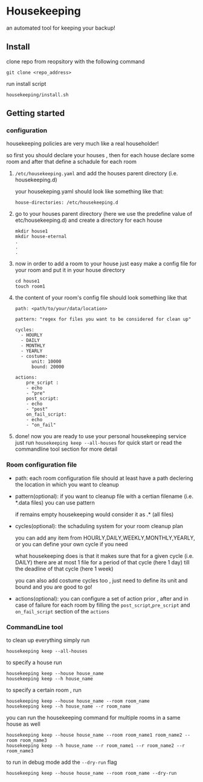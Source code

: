 # Housekeeping
an automated tool for keeping your backup!

## Install

clone repo from reopsitory with the following command
```
git clone <repo_address>
```

run install script
```
housekeeping/install.sh
```

## Getting started

### configuration
housekeeping policies are very much like a real householder!

so first you should declare your houses , then for each house declare some room and after that define a schadule for each room

1) ```/etc/housekeeping.yaml``` and add the houses parent directory (i.e. housekeeping.d)

    your housekeping.yaml should look like something like that:
    
    ```house-directories: /etc/housekeeping.d```

2) go to your houses parent directory (here we use the predefine value of etc/housekeeping.d) and create a directory for each house
    ```cd /etc/housekeeping.d
    mkdir house1
    mkdir house-eternal 
    .
    .
    .
    ```
3) now in order to add a room to your house just easy make a config file for your room and put it in your house directory
    ```
    cd house1
    touch room1
    ```
4) the content of your room's config file should look something like that
    ```
    path: <path/to/your/data/location>

    pattern: "regex for files you want to be considered for clean up"

    cycles:
      - HOURLY
      - DAILY
      - MONTHLY
      - YEARLY
      - costume:
          unit: 10000
          bound: 20000
  
    actions:
        pre_script :
        - echo
        - "pre"
        post_script:
        - echo
        - "post"
        on_fail_script:
        - echo
        - "on_fail"
    ```
5) done! now you are ready to use your personal housekeeping service just run ```housekeeping keep --all-houses``` for quick start or read the commandline tool section for more detail 

### Room configuration file

+ path: each room configuration file should at least have a path declering the location in which you want to cleanup
+ pattern(optional): if you want to cleanup file with a certian filename (i.e. *.data files) you can use pattern 
    
    if remains empty housekeeping would consider it as .* (all files)
+  cycles(optional): the schaduling system for your room cleanup plan

    you can add any item from HOURLY,DAILY,WEEKLY,MONTHLY,YEARLY, or you can define your own cycle if you need

    what housekeeping does is that it makes sure that for a given cycle (i.e. DAILY) there are at most 1 file for a period of that cycle (here 1 day) till the deadline of that cycle (here 1 week) 

    you can also add costume cycles too , just need to define its unit and bound and you are good to go!

+  actions(optional): you can configure a set of action prior , after and in case of failure for each room by filling the ```post_script```,```pre_script``` and ```on_fail_script``` section of the ```actions```

### CommandLine tool
    
to clean up everything simply run 

```housekeeping keep --all-houses```

to specify a house run 

```
housekeeping keep --house house_name
housekeeping keep --h house_name
```

to specify a certain room , run

```
housekeeping keep --house house_name --room room_name
housekeeping keep --h house_name --r room_name
```

you can run the housekeeping command for multiple rooms in a same house as well
```
housekeeping keep --house house_name --room room_name1 room_name2 --room room_name3
housekeeping keep --h house_name --r room_name1 --r room_name2 --r room_name3
```

to run in debug mode add the ```--dry-run``` flag
```
housekeeping keep --house house_name --room room_name --dry-run
```

